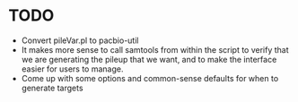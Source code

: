TODO
====

* Convert pileVar.pl to pacbio-util
* It makes more sense to call samtools from within the script to verify that we are generating the pileup that we want, and to make the interface easier for users to manage.
* Come up with some options and common-sense defaults for when to generate targets
